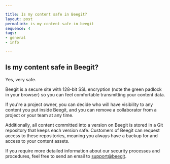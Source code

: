 ```yaml
---

title: Is my content safe in Beegit?
layout: post
permalink: is-my-content-safe-in-beegit 
sequence: 4
tags:
- general
- info

---
```


## Is my content safe in Beegit? 
Yes, very safe. 

Beegit is a secure site with 128-bit SSL encryption (note the green padlock in your browser) so you can feel comfortable transmitting your content data. 

If you're a project owner, you can decide who will have visibility to any content you put inside Beegit, and you can remove a collaborator from a project or your team at any time. 

Additionally, all content committed into a version on Beegit is stored in a Git repository that keeps each version safe. Customers of Beegit can request access to these repositories, meaning you always have a backup for and access to your content assets. 

If you require more detailed information about our security processes and procedures, feel free to send an email to [support@beegit](mailto:support@beegit.com).
